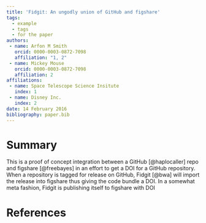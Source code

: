 ```yaml
---
title: 'Fidgit: An ungodly union of GitHub and figshare'
tags:
  - example
  - tags
  - for the paper
authors:
 - name: Arfon M Smith
   orcid: 0000-0003-0872-7098
   affiliation: "1, 2"
 - name: Mickey Mouse
   orcid: 0000-0003-0872-7098
   affiliation: 2
affiliations:
 - name: Space Telescope Science Insitute
   index: 1
 - name: Disney Inc.
   index: 2
date: 14 February 2016
bibliography: paper.bib
---
```


# Summary

This is a proof of concept integration between a GitHub [@haplocaller] repo and figshare [@freebayes] in an effort to get a DOI for a GitHub repository. When a repository is tagged for release on GitHub, Fidgit [@bwa] will import the release into figshare thus giving the code bundle a DOI. In a somewhat meta fashion, Fidgit is publishing itself to figshare with DOI 


# References
